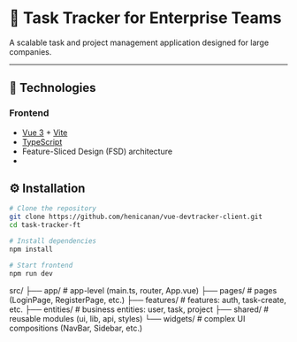 # 📌 Task Tracker for Enterprise Teams

A scalable task and project management application designed for large companies.

---

## 🧱 Technologies

### Frontend

- [Vue 3](https://vuejs.org/) + [Vite](https://vitejs.dev/)
- [TypeScript](https://www.typescriptlang.org/)
- Feature-Sliced Design (FSD) architecture
- 
## ⚙️ Installation

```bash
# Clone the repository
git clone https://github.com/henicanan/vue-devtracker-client.git
cd task-tracker-ft

# Install dependencies
npm install

# Start frontend
npm run dev
```

src/
├── app/ # app-level (main.ts, router, App.vue)
├── pages/ # pages (LoginPage, RegisterPage, etc.)
├── features/ # features: auth, task-create, etc.
├── entities/ # business entities: user, task, project
├── shared/ # reusable modules (ui, lib, api, styles)
└── widgets/ # complex UI compositions (NavBar, Sidebar, etc.)

